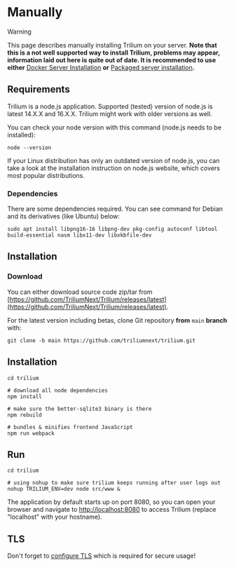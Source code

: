 # Manually
> [!WARNING]
> This page describes manually installing Trilium on your server. **Note that this is a not well supported way to install Trilium, problems may appear, information laid out here is quite out of date. It is recommended to use either** <a class="reference-link" href="Using%20Docker.md">Docker Server Installation</a> **or** <a class="reference-link" href="Packaged%20version%20for%20Linux.md">Packaged server installation</a>**.**

## Requirements

Trilium is a node.js application. Supported (tested) version of node.js is latest 14.X.X and 16.X.X. Trilium might work with older versions as well.

You can check your node version with this command (node.js needs to be installed):

```
node --version
```

If your Linux distribution has only an outdated version of node.js, you can take a look at the installation instruction on node.js website, which covers most popular distributions.

### Dependencies

There are some dependencies required. You can see command for Debian and its derivatives (like Ubuntu) below:

```
sudo apt install libpng16-16 libpng-dev pkg-config autoconf libtool build-essential nasm libx11-dev libxkbfile-dev
```

## Installation

### Download

You can either download source code zip/tar from [https://github.com/TriliumNext/Trilium/releases/latest](https://github.com/TriliumNext/Trilium/releases/latest).

For the latest version including betas, clone Git repository **from** `main` **branch** with:

```
git clone -b main https://github.com/triliumnext/trilium.git
```

## Installation

```
cd trilium

# download all node dependencies
npm install

# make sure the better-sqlite3 binary is there
npm rebuild

# bundles & minifies frontend JavaScript
npm run webpack
```

## Run

```
cd trilium

# using nohup to make sure trilium keeps running after user logs out
nohup TRILIUM_ENV=dev node src/www &
```

The application by default starts up on port 8080, so you can open your browser and navigate to [http://localhost:8080](http://localhost:8080) to access Trilium (replace "localhost" with your hostname).

## TLS

Don't forget to [configure TLS](../TLS%20Configuration.md) which is required for secure usage!